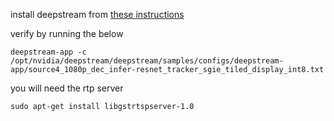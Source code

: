 install deepstream from [these instructions](https://docs.nvidia.com/metropolis/deepstream/dev-guide/text/DS_Quickstart.html)

verify by running the below

```
deepstream-app -c /opt/nvidia/deepstream/deepstream/samples/configs/deepstream-app/source4_1080p_dec_infer-resnet_tracker_sgie_tiled_display_int8.txt
```

you will need the rtp server

```
sudo apt-get install libgstrtspserver-1.0
```

